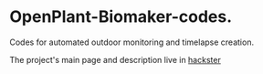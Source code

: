 # OpenPlant-Biomaker-codes.
Codes for automated outdoor monitoring and timelapse creation.

The project's main page and description live in  [hackster](https://www.hackster.io/team-ppi/variable-time-camera-for-monitoring-plant-pollination-events-ad21e7)
